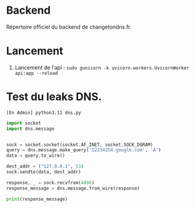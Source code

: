 # Backend
Répertoire officiel du backend de changetondns.fr.

# Lancement
1) Lancement de l'api :
`sudo gunicorn -k uvicorn.workers.UvicornWorker api:app --reload`

# Test du leaks DNS.
`[En Admin] python3.11 dns.py`
```py
import socket
import dns.message


sock = socket.socket(socket.AF_INET, socket.SOCK_DGRAM)
query = dns.message.make_query('12234254.google.com', 'A')
data = query.to_wire()

dest_addr = ("127.0.0.1", 53)
sock.sendto(data, dest_addr)

response, _ = sock.recvfrom(4096)
response_message = dns.message.from_wire(response)

print(response_message)
```